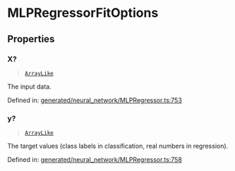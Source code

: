 # MLPRegressorFitOptions

## Properties

### X?

> [`ArrayLike`](../types/ArrayLike.md)

The input data.

Defined in:  [generated/neural\_network/MLPRegressor.ts:753](https://github.com/transitive-bullshit/scikit-learn-ts/blob/122b3c0/packages/sklearn/src/generated/neural_network/MLPRegressor.ts#L753)

### y?

> [`ArrayLike`](../types/ArrayLike.md)

The target values (class labels in classification, real numbers in regression).

Defined in:  [generated/neural\_network/MLPRegressor.ts:758](https://github.com/transitive-bullshit/scikit-learn-ts/blob/122b3c0/packages/sklearn/src/generated/neural_network/MLPRegressor.ts#L758)
